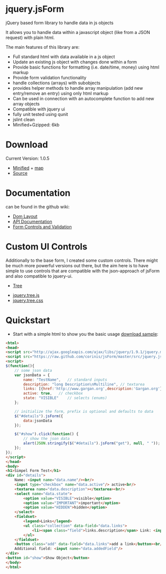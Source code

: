 jquery.jsForm
=============

jQuery based form library to handle data in js objects

It allows you to handle data within a javascript object (like from a JSON request) with plain html.

The main features of this library are:

* Full standard html with data available in a js object
* Update an existing js object with changes done within a form
* Provide basic functions for formatting (i.e. date/time, money) using html markup
* Provide form validation functionality
* handle collections (arrays) with subobjects
* provides helper methods to handle array manipulation (add new entry/remove an entry) using only html markup
* Can be used in connection with an autocomplete function to add new array objects
* Compatible with jquery ui 
* fully unit tested using qunit
* jslint clean
* Minified+Gzipped: 6kb

# Download

Current Version: 1.0.5

* [Minified](https://github.com/corinis/jsForm/raw/master/dist/jquery.jsForm-1.0.5.min.js) + [map](https://raw.github.com/corinis/jsForm/master/dist/jquery.jsForm.min.map)
* [Source](https://github.com/corinis/jsForm/raw/master/dist/jquery.jsForm-1.0.5.js)

# Documentation

can be found in the github wiki:

* [Dom Layout](https://github.com/corinis/jsForm/wiki/JsForm-Dom-Layout)
* [API Documentation](https://github.com/corinis/jsForm/wiki/JsForm-Documentation)
* [Form Controls and Validation](https://github.com/corinis/jsForm/wiki/Controls)

# Custom UI Controls

Additionally to the base form, I created some custom controls. There might be much more powerful versions out there,
but the aim here is to have simple to use controls that are compatible with the json-approach of jsForm and also 
compatible to jquery-ui. 
* [Tree](https://github.com/corinis/jsForm/wiki/Tree)
 - [jquery.tree.js](https://raw.github.com/corinis/jsForm/master/controls/jquery.tree.js)
 - [jquery.tree.css](https://raw.github.com/corinis/jsForm/master/controls/jquery.tree.css)

# Quickstart

* Start with a simple html to show you the basic usage [download sample](https://raw.github.com/corinis/jsForm/master/sample.html):

```html
<html>
<head>
<script src="http://ajax.googleapis.com/ajax/libs/jquery/1.9.1/jquery.min.js"></script>
<script src="https://raw.github.com/corinis/jsForm/master/src/jquery.jsForm.js"></script>
<script>
$(function(){
	// some json data
	var jsonData = {
		name: "TestName",	// standard inputs
		description: "long Description\nMultiline",	// textarea
		links: [{href:'http://www.gargan.org',description:'Gargan.org'},{href:'http://www.github.com',description:'GitHub'}],	// lists
		active: true,	// checkbox
		state: "VISIBLE"	// selects (enums)
	};

	// initialize the form, prefix is optional and defaults to data
	$("#details").jsForm({
		data:jsonData
	});

	$("#show").click(function() {
		// show the json data
		alert(JSON.stringify($("#details").jsForm("get"), null, " "));
	});
});
</script>
</head>
<body>
<h1>Simpel Form Test</h1>
<div id="details">
	Name: <input name="data.name"/><br/>
	<input type="checkbox" name="data.active"/> active<br/>
	<textarea name="data.description"></textarea><br/>
	<select name="data.state">
		<option value="VISIBLE">visible</option>
		<option value="IMPORTANT">important</option>
		<option value="HIDDEN">hidden</option>		
	</select>
	<fieldset>
		<legend>Links</legend>
		<ul class="collection" data-field="data.links">
			<li><span class="field">links.description</span> Link: <input name="links.href"/> <button class="delete">x</button></li>
		</ul>
	</fieldset>
	<button class="add" data-field="data.links">add a link</button><br/>
	Additional field: <input name="data.addedField"/>
</div>
<button id="show">Show Object</button>
</body>
</html>
```
